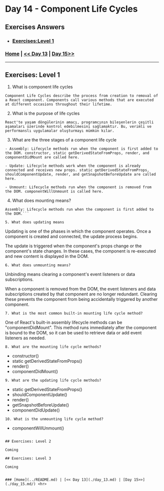 # Day 14 - Component Life Cycles

## Exercises Answers

- ### [Exercises:Level 1](#exercises-level-1)

### [Home](../README.md) | [<< Day 13](./day_13.md) | [Day 15>>](./day_15.md/) <hr>



## Exercises: Level 1

1. What is component life cycles
```
Component Life Cycles describe the process from creation to removal of a React component. Components call various methods that are executed at different occasions throughout their lifetime.
```
2. What is the purpose of life cycles
```
React'te yaşam döngülerinin amacı, programcının bileşenlerin çeşitli aşamaları üzerinde kontrol edebilmesini sağlamaktır. Bu, verimli ve performanslı uygulamalar oluşturmayı mümkün kılar. 
```
3. What are the three stages of a component life cycle
```
- Assembly: Lifecycle methods run when the component is first added to the DOM. constructor, static getDerivedStateFromProps, render, and componentDidMount are called here.

- Update: Lifecycle methods work when the component is already connected and receives new props. static getDerivedStateFromProps, shouldComponentUpdate, render, and getSnapshotBeforeUpdate are called here.

- Unmount: Lifecycle methods run when the component is removed from the DOM. componentWillUnmount is called here.
```
4. What does mounting means?
```
Assembly: Lifecycle methods run when the component is first added to the DOM.```

5. What does updating means
```
Updating is one of the phases in which the component operates. Once a component is created and connected, the update process begins.

The update is triggered when the component's props change or the component's state changes. In these cases, the component is re-executed and new content is displayed in the DOM.
```
6. What does unmounting means?
```
Unbinding means clearing a component's event listeners or data subscriptions.

When a component is removed from the DOM, the event listeners and data subscriptions created by that component are no longer redundant. Clearing these prevents the component from being accidentally triggered by another component.
```
7. What is the most common built-in mounting life cycle method?
```
One of React's built-in assembly lifecycle methods can be "componentDidMount". This method runs immediately after the component is bound to the DOM, so it can be used to retrieve data or add event listeners as needed.
```
8. What are the mounting life cycle methods?
```
- constructor()
- static getDerivedStateFromProps()
- render()
- componentDidMount()
```
9. What are the updating life cycle methods?
```
- static getDerivedStateFromProps()
- shouldComponentUpdate()
- render()
- getSnapshotBeforeUpdate()
- componentDidUpdate()
```
10. What is the unmounting life cycle method?
```
- componentWillUnmount()
```

## Exercises: Level 2

Coming

## Exercises: Level 3

Coming


### [Home](../README.md) | [<< Day 13](./day_13.md) | [Day 15>>](./day_15.md/) <hr>
